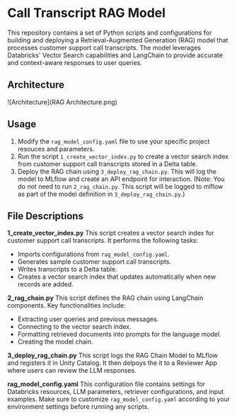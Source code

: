 # Call Transcript RAG Model

This repository contains a set of Python scripts and configurations for building and deploying a Retrieval-Augmented Generation (RAG) model that processes customer support call transcripts. The model leverages Databricks' Vector Search capabilities and LangChain to provide accurate and context-aware responses to user queries.

## Architecture
![Architecture](RAG Architecture.png)
## Usage
1. Modify the `rag_model_config.yaml` file to use your specific project resouces and parameters.
2. Run the script `1_create_vector_index.py` to create a vector search index from customer support call transcripts stored in a Delta table.
3. Deploy the RAG chain using `3_deploy_rag_chain.py`. This will log the model to MLflow and create an API endpoint for interaction.
   (Note: You do not need to run `2_rag_chain.py`. This script will be logged to mlflow as part of the model definition in `3_deploy_rag_chain.py`.)

## File Descriptions
**1_create_vector_index.py**
This script creates a vector search index for customer support call transcripts. It performs the following tasks:
- Imports configurations from `rag_model_config.yaml`.
- Generates sample customer support call transcripts.
- Writes transcripts to a Delta table.
- Creates a vector search index that updates automatically when new records are added.

**2_rag_chain.py**
This script defines the RAG chain using LangChain components. Key functionalities include:
- Extracting user queries and previous messages.
- Connecting to the vector search index.
- Formatting retrieved documents into prompts for the language model.
- Creating the model chain.

**3_deploy_rag_chain.py**
This script logs the RAG Chain Model to MLflow and registers it in Unity Catalog. It then delpoys the it to a Reviewer App where users can review the LLM responses.

**rag_model_config.yaml**
This configuration file contains settings for Databricks resources, LLM parameters, retriever configurations, and input examples. Make sure to customize `rag_model_config.yaml` according to your environment settings before running any scripts.
